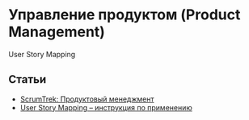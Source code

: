 # Управление продуктом (Product Management)

User Story Mapping

## Статьи

- [ScrumTrek: Продуктовый менеджмент](https://scrumtrek.ru/blog/tag/product-management/)
- [User Story Mapping – инструкция по применению](https://scrumtrek.ru/blog/product-management/3498/user-story-mapping-guide/)

